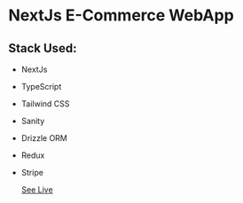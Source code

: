 # NextJs E-Commerce WebApp 
## Stack Used:
- NextJs
- TypeScript
- Tailwind CSS
- Sanity
- Drizzle ORM
- Redux
- Stripe

  
  [See Live](https://nextjs-e-commerce-app-sooty.vercel.app/)
